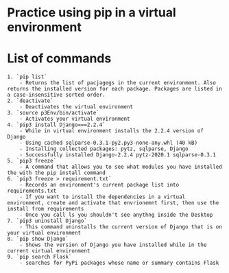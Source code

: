 # Practice using pip in a virtual environment

# List of commands
    1. `pip list`
        - Returns the list of pacjagegs in the current environment. Also returns the installed version for each package. Packages are listed in a case-insensitive sorted order.
    2. `deactivate`
        - Deactivates the virtual environment
    3. `source p3Env/bin/activate` 
        - Activates your virtual environment
    4. `pip3 install Django===2.2.4`
        - While in virtual environment installs the 2.2.4 version of Django
        - Using cached sqlparse-0.3.1-py2.py3-none-any.whl (40 kB)
        - Installing collected packages: pytz, sqlparse, Django
        - Successfully installed Django-2.2.4 pytz-2020.1 sqlparse-0.3.1
    5. `pip3 freeze` 
        - A command that allows you to see what modules you have installed the with the pip install command
    6. `pip3 freeze > requirement.txt`
        - Records an environment's current package list into requirements.txt
        - If you want to install the dependencies in a virtual environment, create and activate that envrionemnt first, then use the install from requirements
        - Once you call ls you shouldn't see anythng inside the Desktop 
    7. `pip3 uninstall Django`
        - This command uninstalls the current version of Django that is on your virtual environment
    8. `pip show Django`
        - Shows the version of Django you have installed while in the current virtual environment
    9. `pip search Flask`
        - searches for PyPi packages whose name or summary contains Flask